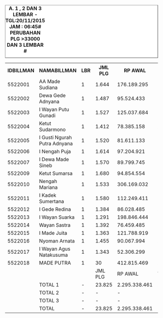 <HTML>
<HEAD>
<META HTTP-EQUIV="Content-Type" CONTENT="text/html;charset=windows-1252">
<TITLE>MONITOR LEMBAR BILLMAN NOPEMBER 2015 - RAYON KLUNGKUNG</TITLE> 


</HEAD>
<BODY>
<TABLE BORDER=1 BGCOLOR=#ffffff CELLSPACING=0><FONT FACE="Segoe UI" COLOR=#000000><CAPTION><B>A. 1 , 2 DAN 3 LEMBAR  - TGL:20/11/2015 JAM : 06:45# PERUBAHAN PLG >33000 DAN 3 LEMBAR #</B></CAPTION></FONT>

<table><tbody><tr><th>IDBILLMAN</th><th>NAMABILLMAN</th><th>LBR</th><th> JML PLG </th><th> RP AWAL </th><th>TGL AKHIR</th><th>LBR</th><th> AKHIR PLG </th><th> AKHIR RP </th><th> - </th><th>LNS PLG</th><th>LNS RP</th><th>% LBR</th><th>% RP</th><th> - </th><th> TGL</th><th>L</th><th> PLG </th><th> RP </th><th>SEGEL</th><th>DTNG</th><th>% LBR</th><th>% RP</th></tr><tr><td>5522001</td><td>AA Made Sudiana</td><td>1</td><td> 1.644 </td><td> 176.189.295 </td><td>20/11_06:45</td><td>1</td><td> 822 </td><td> 84.399.171 </td><td> - </td><td> 3 </td><td> 1.506.969 </td><td>-50,00%</td><td>-52,10%</td><td> - </td><td>19/11_19:20</td><td>1</td><td> 825 </td><td> 85.906.140 </td><td> </td><td> </td><td>-49,82%</td><td>-51,24%</td></tr><tr><td>5522002</td><td>Dewa Gede Adnyana</td><td>1</td><td> 1.487 </td><td> 95.524.433 </td><td>20/11_06:45</td><td>1</td><td> 866 </td><td> 39.174.469 </td><td> - </td><td> 1 </td><td> 195.518 </td><td>-41,76%</td><td>-58,99%</td><td> - </td><td>19/11_19:20</td><td>1</td><td> 867 </td><td> 39.369.987 </td><td> </td><td> </td><td>-41,69%</td><td>-58,79%</td></tr><tr><td>5522003</td><td>I Wayan Putu Gunadi</td><td>1</td><td> 1.527 </td><td> 125.037.684 </td><td>20/11_06:45</td><td>1</td><td> 540 </td><td> 48.904.341 </td><td> - </td><td> 75 </td><td> 5.801.957 </td><td>-64,64%</td><td>-60,89%</td><td> - </td><td>19/11_19:20</td><td>1</td><td> 615 </td><td> 54.706.298 </td><td> </td><td> </td><td>-59,72%</td><td>-56,25%</td></tr><tr><td>5522004</td><td>Ketut Sudarmono</td><td>1</td><td> 1.412 </td><td> 78.385.158 </td><td>20/11_06:45</td><td>1</td><td> 468 </td><td> 21.314.256 </td><td> - </td><td> 2 </td><td> 41.547 </td><td>-66,86%</td><td>-72,81%</td><td> - </td><td>19/11_19:20</td><td>1</td><td> 470 </td><td> 21.355.803 </td><td> </td><td> </td><td>-66,71%</td><td>-72,76%</td></tr><tr><td>5522005</td><td>I Gusti Ngurah Putra Adnyana</td><td>1</td><td> 1.520 </td><td> 81.611.133 </td><td>20/11_06:45</td><td>1</td><td> 598 </td><td> 35.100.138 </td><td> - </td><td> - </td><td> - </td><td>-60,66%</td><td>-56,99%</td><td> - </td><td>19/11_19:20</td><td>1</td><td> 598 </td><td> 35.100.138 </td><td> </td><td> </td><td>-60,66%</td><td>-56,99%</td></tr><tr><td>5522006</td><td>I Nengah Puja</td><td>1</td><td> 1.614 </td><td> 97.204.921 </td><td>20/11_06:45</td><td>1</td><td> 506 </td><td> 33.857.001 </td><td> - </td><td> 1 </td><td> 17.358 </td><td>-68,65%</td><td>-65,17%</td><td> - </td><td>19/11_19:20</td><td>1</td><td> 507 </td><td> 33.874.359 </td><td> </td><td> </td><td>-68,59%</td><td>-65,15%</td></tr><tr><td>5522007</td><td>I Dewa Made Sineb</td><td>1</td><td> 1.570 </td><td> 89.799.745 </td><td>20/11_06:45</td><td>1</td><td> 540 </td><td> 32.038.125 </td><td> - </td><td> 2 </td><td> 122.529 </td><td>-65,61%</td><td>-64,32%</td><td> - </td><td>19/11_19:20</td><td>1</td><td> 542 </td><td> 32.160.654 </td><td> </td><td> </td><td>-65,48%</td><td>-64,19%</td></tr><tr><td>5522009</td><td>Ketut Sumarsa</td><td>1</td><td> 1.680 </td><td> 94.854.554 </td><td>20/11_06:45</td><td>1</td><td> 329 </td><td> 20.692.925 </td><td> - </td><td> 44 </td><td> 2.221.842 </td><td>-80,42%</td><td>-78,18%</td><td> - </td><td>19/11_19:20</td><td>1</td><td> 373 </td><td> 22.914.767 </td><td> </td><td> </td><td>-77,80%</td><td>-75,84%</td></tr><tr><td>5522010</td><td>Nengah Mariana</td><td>1</td><td> 1.533 </td><td> 306.169.032 </td><td>20/11_06:45</td><td>1</td><td> 610 </td><td> 119.021.191 </td><td> - </td><td> 11 </td><td> 3.815.899 </td><td>-60,21%</td><td>-61,13%</td><td> - </td><td>19/11_19:20</td><td>1</td><td> 621 </td><td> 122.837.090 </td><td> </td><td> </td><td>-59,49%</td><td>-59,88%</td></tr><tr><td>5522011</td><td>I Kadek Sumertana</td><td>1</td><td> 1.580 </td><td> 112.249.411 </td><td>20/11_06:45</td><td>1</td><td> 586 </td><td> 45.655.988 </td><td> - </td><td> 60 </td><td> 2.812.292 </td><td>-62,91%</td><td>-59,33%</td><td> - </td><td>19/11_19:20</td><td>1</td><td> 646 </td><td> 48.468.280 </td><td> </td><td> </td><td>-59,11%</td><td>-56,82%</td></tr><tr><td>5522012</td><td>I Gede Redina</td><td>1</td><td> 1.384 </td><td> 86.028.485 </td><td>20/11_06:45</td><td>1</td><td> 758 </td><td> 45.569.357 </td><td> - </td><td> 5 </td><td> 206.190 </td><td>-45,23%</td><td>-47,03%</td><td> - </td><td>19/11_19:20</td><td>1</td><td> 763 </td><td> 45.775.547 </td><td> </td><td> </td><td>-44,87%</td><td>-46,79%</td></tr><tr><td>5522013</td><td>I Wayan Suarka</td><td>1</td><td> 1.291 </td><td> 198.846.444 </td><td>20/11_06:45</td><td>1</td><td> 516 </td><td> 118.112.135 </td><td> - </td><td> 96 </td><td> 4.711.985 </td><td>-60,03%</td><td>-40,60%</td><td> - </td><td>19/11_19:20</td><td>1</td><td> 612 </td><td> 122.824.120 </td><td> </td><td> </td><td>-52,59%</td><td>-38,23%</td></tr><tr><td>5522014</td><td>Wayan Sastra</td><td>1</td><td> 1.392 </td><td> 76.459.485 </td><td>20/11_06:45</td><td>1</td><td> 777 </td><td> 42.605.813 </td><td> - </td><td> 47 </td><td> 1.710.010 </td><td>-44,18%</td><td>-44,28%</td><td> - </td><td>19/11_19:20</td><td>1</td><td> 824 </td><td> 44.315.823 </td><td> </td><td> </td><td>-40,80%</td><td>-42,04%</td></tr><tr><td>5522015</td><td>I Made Juita</td><td>1</td><td> 1.363 </td><td> 121.788.919 </td><td>20/11_06:45</td><td>1</td><td> 835 </td><td> 59.675.013 </td><td> - </td><td> 4 </td><td> 3.327.104 </td><td>-38,74%</td><td>-51,00%</td><td> - </td><td>19/11_19:20</td><td>1</td><td> 839 </td><td> 63.002.117 </td><td> </td><td> </td><td>-38,44%</td><td>-48,27%</td></tr><tr><td>5522016</td><td>Nyoman Arnata</td><td>1</td><td> 1.455 </td><td> 90.067.994 </td><td>20/11_06:45</td><td>1</td><td> 565 </td><td> 42.884.668 </td><td> - </td><td> 109 </td><td> 6.695.372 </td><td>-61,17%</td><td>-52,39%</td><td> - </td><td>19/11_19:20</td><td>1</td><td> 674 </td><td> 49.580.040 </td><td> </td><td> </td><td>-53,68%</td><td>-44,95%</td></tr><tr><td>5522017</td><td>I Wayan Agus Natakusuma</td><td>1</td><td> 1.343 </td><td> 52.306.299 </td><td>20/11_06:45</td><td>1</td><td> 902 </td><td> 38.164.606 </td><td> - </td><td> 9 </td><td> 285.176 </td><td>-32,84%</td><td>-27,04%</td><td> - </td><td>19/11_19:20</td><td>1</td><td> 911 </td><td> 38.449.782 </td><td> </td><td> </td><td>-32,17%</td><td>-26,49%</td></tr><tr><td>5522018</td><td>MADE PUTRA</td><td>1</td><td> 30 </td><td> 412.815.469 </td><td>20/11_06:45</td><td>1</td><td> 5 </td><td> 59.909.768 </td><td> - </td><td> 2 </td><td> 31.867.420 </td><td>-83,33%</td><td>-85,49%</td><td> - </td><td>19/11_19:20</td><td>1</td><td> 7 </td><td> 91.777.188 </td><td> </td><td> </td><td>-76,67%</td><td>-77,77%</td></tr><tr><td> </td><td> </td><td> </td><td> JML PLG </td><td> RP AWAL </td><td>TGL AKHIR</td><td>-</td><td> SISA PLG </td><td> SISA RP </td><td> </td><td>LNS PLG</td><td>LNS RP</td><td>% LBR</td><td>% RP</td><td> </td><td> TGL</td><td>L</td><td> PLG </td><td> RP </td><td>SEGEL</td><td>DTNG</td><td>% LBR</td><td>% RP</td></tr><tr><td> </td><td> TOTAL 1 </td><td> - </td><td> 23.825 </td><td> 2.295.338.461 </td><td>20/11_06:45</td><td> - </td><td> 10.223 </td><td> 887.078.965 </td><td> </td><td> 471 </td><td> 65.339.168 </td><td>-57,09%</td><td>-61,35%</td><td> </td><td>19/11_19:20</td><td> </td><td> 10.694 </td><td> 952.418.133 </td><td> - </td><td> - </td><td>-55,11%</td><td>-58,51%</td></tr><tr><td> </td><td> TOTAL 2 </td><td> - </td><td> - </td><td> - </td><td>20/11_06:45</td><td> - </td><td> - </td><td> - </td><td> </td><td> - </td><td> - </td><td>-100,00%</td><td>-100,00%</td><td> </td><td>19/11_19:20</td><td> </td><td> - </td><td> - </td><td> - </td><td> - </td><td>-100,00%</td><td>-100,00%</td></tr><tr><td> </td><td> TOTAL 3 </td><td> - </td><td> - </td><td> - </td><td>20/11_06:45</td><td> - </td><td> - </td><td> - </td><td> </td><td> - </td><td> - </td><td>-100,00%</td><td>-100,00%</td><td> </td><td>19/11_19:20</td><td> </td><td> - </td><td> - </td><td> - </td><td> - </td><td>-100,00%</td><td>-100,00%</td></tr><tr><td> </td><td> TOTAL </td><td> - </td><td> 23.825 </td><td> 2.295.338.461 </td><td>20/11_06:45</td><td> - </td><td> 10.223 </td><td> 887.078.965 </td><td> </td><td> 471 </td><td> 65.339.168 </td><td>-57,09%</td><td>-61,35%</td><td> </td><td>19/11_19:20</td><td> </td><td> 10.694 </td><td> 952.418.133 </td><td> - </td><td> - </td><td>-55,11%</td><td>-58,51%</td></tr></tbody></table>

<TFOOT></TFOOT>
</TABLE>
</BODY>
</HTML> 
